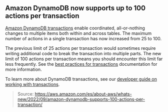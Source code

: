 ## Amazon DynamoDB now supports up to 100 actions per transaction

[Amazon DynamoDB transactions](https://docs.aws.amazon.com/amazondynamodb/latest/developerguide/transaction-apis.html) enable coordinated, all-or-nothing changes to multiple items both within and across tables. The maximum number of actions in a single transaction has now increased from 25 to 100.

The previous limit of 25 actions per transaction would sometimes require writing additional code to break the transaction into multiple parts. The new limit of 100 actions per transaction means you should encounter this limit far less frequently. See the [best practices for transactions](https://docs.aws.amazon.com/amazondynamodb/latest/developerguide/transaction-apis.html#transaction-best-practices) documentation for more information.

To learn more about DynamoDB transactions, see our [developer guide on working with transactions](https://docs.aws.amazon.com/amazondynamodb/latest/developerguide/transactions.html). 

> Source: https://aws.amazon.com/es/about-aws/whats-new/2022/09/amazon-dynamodb-supports-100-actions-per-transaction/